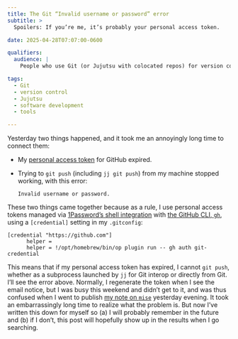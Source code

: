 ```yaml
---
title: The Git “Invalid username or password” error
subtitle: >
  Spoilers: If you’re me, it’s probably your personal access token.

date: 2025-04-28T07:07:00-0600

qualifiers:
  audience: |
    People who use Git (or Jujutsu with colocated repos) for version control and have seen `Invalid username or password`. (Read: Likely mostly just future me!)

tags:
  - Git
  - version control
  - Jujutsu
  - software development
  - tools

---
```


Yesterday two things happened, and it took me an annoyingly long time to connect them:

- My [personal access token][pat] for GitHub expired.

- Trying to `git push` (including `jj git push`) from my machine stopped working, with this error:

    ```
    Invalid username or password.
    ```

These two things came together because as a rule, I use personal access tokens managed via [1Password’s shell integration][op] with [the GitHub <abbr>CLI</abbr>, `gh`][gh], using a `[credential]` setting in my `.gitconfig`:

```
[credential "https://github.com"]
      helper = 
      helper = !/opt/homebrew/bin/op plugin run -- gh auth git-credential
```

This means that if my personal access token has expired, I cannot `git push`, whether as a subprocess launched by `jj` for Git interop or directly from Git. I’ll see the error above. Normally, I regenerate the token when I see the email notice, but I was busy this weekend and didn’t get to it, and was thus confused when I went to publish [my note on `mise`][mise-note] yesterday evening. It took an embarrassingly long time to realize what the problem is. But now I’ve written this down for myself so (a) I will probably remember in the future and (b) if I don’t, this post will hopefully show up in the results when I go searching.

[pat]: https://docs.github.com/en/authentication/keeping-your-account-and-data-secure/managing-your-personal-access-tokens
[op]: https://developer.1password.com/docs/cli/shell-plugins/github/
[gh]: https://cli.github.com
[mise-note]: https://v5.chriskrycho.com/notes/using-mise-en-place-for-dotfiles/